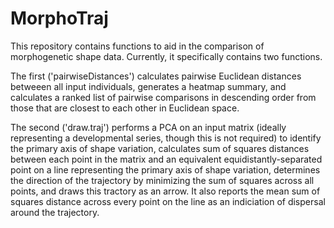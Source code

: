 # MorphoTraj
This repository contains functions to aid in the comparison of morphogenetic shape data. Currently, it specifically contains two functions.

The first ('pairwiseDistances') calculates pairwise Euclidean distances betweeen all input individuals, generates a heatmap summary, and calculates a ranked list of pairwise comparisons in descending order from those that are closest to each other in Euclidean space.

The second ('draw.traj') performs a PCA on an input matrix (ideally representing a developmental series, though this is not required) to identify the primary axis of shape variation, calculates sum of squares distances between each point in the matrix and an equivalent equidistantly-separated point on a line representing the primary axis of shape variation, determines the direction of the trajectory by minimizing the sum of squares across all points, and draws this tractory as an arrow. It also reports the mean sum of squares distance across every point on the line as an indiciation of dispersal around the trajectory.

